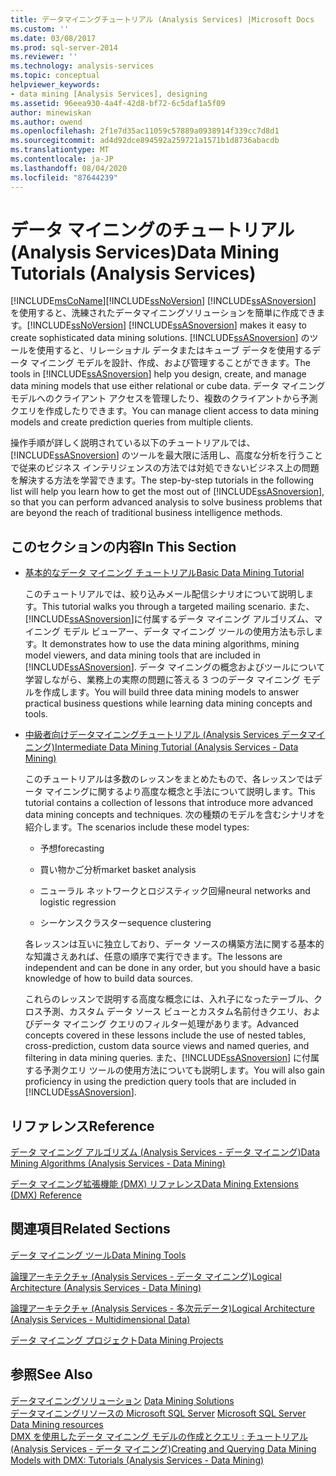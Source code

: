 ```yaml
---
title: データマイニングチュートリアル (Analysis Services) |Microsoft Docs
ms.custom: ''
ms.date: 03/08/2017
ms.prod: sql-server-2014
ms.reviewer: ''
ms.technology: analysis-services
ms.topic: conceptual
helpviewer_keywords:
- data mining [Analysis Services], designing
ms.assetid: 96eea930-4a4f-42d8-bf72-6c5daf1a5f09
author: minewiskan
ms.author: owend
ms.openlocfilehash: 2f1e7d35ac11059c57889a0938914f339cc7d8d1
ms.sourcegitcommit: ad4d92dce894592a259721a1571b1d8736abacdb
ms.translationtype: MT
ms.contentlocale: ja-JP
ms.lasthandoff: 08/04/2020
ms.locfileid: "87644239"
---
```

# <a name="data-mining-tutorials-analysis-services"></a><span data-ttu-id="241b1-102">データ マイニングのチュートリアル (Analysis Services)</span><span class="sxs-lookup"><span data-stu-id="241b1-102">Data Mining Tutorials (Analysis Services)</span></span>
  [!INCLUDE[msCoName](../includes/msconame-md.md)]<span data-ttu-id="241b1-103">[!INCLUDE[ssNoVersion](../includes/ssnoversion-md.md)] [!INCLUDE[ssASnoversion](../includes/ssasnoversion-md.md)] を使用すると、洗練されたデータマイニングソリューションを簡単に作成できます。</span><span class="sxs-lookup"><span data-stu-id="241b1-103">[!INCLUDE[ssNoVersion](../includes/ssnoversion-md.md)] [!INCLUDE[ssASnoversion](../includes/ssasnoversion-md.md)] makes it easy to create sophisticated data mining solutions.</span></span> <span data-ttu-id="241b1-104">[!INCLUDE[ssASnoversion](../includes/ssasnoversion-md.md)] のツールを使用すると、リレーショナル データまたはキューブ データを使用するデータ マイニング モデルを設計、作成、および管理することができます。</span><span class="sxs-lookup"><span data-stu-id="241b1-104">The tools in [!INCLUDE[ssASnoversion](../includes/ssasnoversion-md.md)] help you design, create, and manage data mining models that use either relational or cube data.</span></span> <span data-ttu-id="241b1-105">データ マイニング モデルへのクライアント アクセスを管理したり、複数のクライアントから予測クエリを作成したりできます。</span><span class="sxs-lookup"><span data-stu-id="241b1-105">You can manage client access to data mining models and create prediction queries from multiple clients.</span></span>  
  
 <span data-ttu-id="241b1-106">操作手順が詳しく説明されている以下のチュートリアルでは、[!INCLUDE[ssASnoversion](../includes/ssasnoversion-md.md)] のツールを最大限に活用し、高度な分析を行うことで従来のビジネス インテリジェンスの方法では対処できないビジネス上の問題を解決する方法を学習できます。</span><span class="sxs-lookup"><span data-stu-id="241b1-106">The step-by-step tutorials in the following list will help you learn how to get the most out of [!INCLUDE[ssASnoversion](../includes/ssasnoversion-md.md)], so that you can perform advanced analysis to solve business problems that are beyond the reach of traditional business intelligence methods.</span></span>  
  
## <a name="in-this-section"></a><span data-ttu-id="241b1-107">このセクションの内容</span><span class="sxs-lookup"><span data-stu-id="241b1-107">In This Section</span></span>  
  
-   [<span data-ttu-id="241b1-108">基本的なデータ マイニング チュートリアル</span><span class="sxs-lookup"><span data-stu-id="241b1-108">Basic Data Mining Tutorial</span></span>](../tutorials/basic-data-mining-tutorial.md)  
  
     <span data-ttu-id="241b1-109">このチュートリアルでは、絞り込みメール配信シナリオについて説明します。</span><span class="sxs-lookup"><span data-stu-id="241b1-109">This tutorial walks you through a targeted mailing scenario.</span></span> <span data-ttu-id="241b1-110">また、 [!INCLUDE[ssASnoversion](../includes/ssasnoversion-md.md)]に付属するデータ マイニング アルゴリズム、マイニング モデル ビューアー、データ マイニング ツールの使用方法も示します。</span><span class="sxs-lookup"><span data-stu-id="241b1-110">It demonstrates how to use the data mining algorithms, mining model viewers, and data mining tools that are included in [!INCLUDE[ssASnoversion](../includes/ssasnoversion-md.md)].</span></span> <span data-ttu-id="241b1-111">データ マイニングの概念およびツールについて学習しながら、業務上の実際の問題に答える 3 つのデータ マイニング モデルを作成します。</span><span class="sxs-lookup"><span data-stu-id="241b1-111">You will build three data mining models to answer practical business questions while learning data mining concepts and tools.</span></span>  
  
-   [<span data-ttu-id="241b1-112">中級者向けデータマイニングチュートリアル &#40;Analysis Services データマイニング&#41;</span><span class="sxs-lookup"><span data-stu-id="241b1-112">Intermediate Data Mining Tutorial &#40;Analysis Services - Data Mining&#41;</span></span>](../tutorials/intermediate-data-mining-tutorial-analysis-services-data-mining.md)  
  
     <span data-ttu-id="241b1-113">このチュートリアルは多数のレッスンをまとめたもので、各レッスンではデータ マイニングに関するより高度な概念と手法について説明します。</span><span class="sxs-lookup"><span data-stu-id="241b1-113">This tutorial contains a collection of lessons that introduce more advanced data mining concepts and techniques.</span></span> <span data-ttu-id="241b1-114">次の種類のモデルを含むシナリオを紹介します。</span><span class="sxs-lookup"><span data-stu-id="241b1-114">The scenarios include these model types:</span></span>  
  
    -   <span data-ttu-id="241b1-115">予想</span><span class="sxs-lookup"><span data-stu-id="241b1-115">forecasting</span></span>  
  
    -   <span data-ttu-id="241b1-116">買い物かご分析</span><span class="sxs-lookup"><span data-stu-id="241b1-116">market basket analysis</span></span>  
  
    -   <span data-ttu-id="241b1-117">ニューラル ネットワークとロジスティック回帰</span><span class="sxs-lookup"><span data-stu-id="241b1-117">neural networks and logistic regression</span></span>  
  
    -   <span data-ttu-id="241b1-118">シーケンスクラスター</span><span class="sxs-lookup"><span data-stu-id="241b1-118">sequence clustering</span></span>  
  
     <span data-ttu-id="241b1-119">各レッスンは互いに独立しており、データ ソースの構築方法に関する基本的な知識さえあれば、任意の順序で実行できます。</span><span class="sxs-lookup"><span data-stu-id="241b1-119">The lessons are independent and can be done in any order, but you should have a basic knowledge of how to build data sources.</span></span>  
  
     <span data-ttu-id="241b1-120">これらのレッスンで説明する高度な概念には、入れ子になったテーブル、クロス予測、カスタム データ ソース ビューとカスタム名前付きクエリ、およびデータ マイニング クエリのフィルター処理があります。</span><span class="sxs-lookup"><span data-stu-id="241b1-120">Advanced concepts covered in these lessons include the use of nested tables, cross-prediction, custom data source views and named queries, and filtering in data mining queries.</span></span> <span data-ttu-id="241b1-121">また、[!INCLUDE[ssASnoversion](../includes/ssasnoversion-md.md)] に付属する予測クエリ ツールの使用方法についても説明します。</span><span class="sxs-lookup"><span data-stu-id="241b1-121">You will also gain proficiency in using the prediction query tools that are included in [!INCLUDE[ssASnoversion](../includes/ssasnoversion-md.md)].</span></span>  
  
## <a name="reference"></a><span data-ttu-id="241b1-122">リファレンス</span><span class="sxs-lookup"><span data-stu-id="241b1-122">Reference</span></span>  
 [<span data-ttu-id="241b1-123">データ マイニング アルゴリズム &#40;Analysis Services - データ マイニング&#41;</span><span class="sxs-lookup"><span data-stu-id="241b1-123">Data Mining Algorithms &#40;Analysis Services - Data Mining&#41;</span></span>](data-mining/data-mining-algorithms-analysis-services-data-mining.md)  
  
 [<span data-ttu-id="241b1-124">データ マイニング拡張機能 &#40;DMX&#41; リファレンス</span><span class="sxs-lookup"><span data-stu-id="241b1-124">Data Mining Extensions &#40;DMX&#41; Reference</span></span>](/sql/dmx/data-mining-extensions-dmx-reference)  
  
## <a name="related-sections"></a><span data-ttu-id="241b1-125">関連項目</span><span class="sxs-lookup"><span data-stu-id="241b1-125">Related Sections</span></span>  
 [<span data-ttu-id="241b1-126">データ マイニング ツール</span><span class="sxs-lookup"><span data-stu-id="241b1-126">Data Mining Tools</span></span>](data-mining/data-mining-tools.md)  
  
 [<span data-ttu-id="241b1-127">論理アーキテクチャ (Analysis Services - データ マイニング)</span><span class="sxs-lookup"><span data-stu-id="241b1-127">Logical Architecture &#40;Analysis Services - Data Mining&#41;</span></span>](data-mining/logical-architecture-analysis-services-data-mining.md)  
  
 [<span data-ttu-id="241b1-128">論理アーキテクチャ &#40;Analysis Services - 多次元データ&#41;</span><span class="sxs-lookup"><span data-stu-id="241b1-128">Logical Architecture &#40;Analysis Services - Multidimensional Data&#41;</span></span>](multidimensional-models/olap-logical/understanding-microsoft-olap-logical-architecture.md)  
  
 [<span data-ttu-id="241b1-129">データ マイニング プロジェクト</span><span class="sxs-lookup"><span data-stu-id="241b1-129">Data Mining Projects</span></span>](data-mining/data-mining-projects.md)  
  
## <a name="see-also"></a><span data-ttu-id="241b1-130">参照</span><span class="sxs-lookup"><span data-stu-id="241b1-130">See Also</span></span>  
 <span data-ttu-id="241b1-131">[データマイニングソリューション](data-mining/data-mining-solutions.md) </span><span class="sxs-lookup"><span data-stu-id="241b1-131">[Data Mining Solutions](data-mining/data-mining-solutions.md) </span></span>  
 <span data-ttu-id="241b1-132">[データマイニングリソースの Microsoft SQL Server](https://go.microsoft.com/fwlink/?LinkId=97965) </span><span class="sxs-lookup"><span data-stu-id="241b1-132">[Microsoft SQL Server Data Mining resources](https://go.microsoft.com/fwlink/?LinkId=97965) </span></span>  
 [<span data-ttu-id="241b1-133">DMX を使用したデータ マイニング モデルの作成とクエリ : チュートリアル &#40;Analysis Services - データ マイニング&#41;</span><span class="sxs-lookup"><span data-stu-id="241b1-133">Creating and Querying Data Mining Models with DMX: Tutorials &#40;Analysis Services - Data Mining&#41;</span></span>](../../2014/tutorials/create-query-data-mining-models-dmx-tutorials.md)  
  
  
